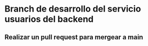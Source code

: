 # Branch de desarrollo del servicio usuarios del backend
## Realizar un pull request para mergear a main
